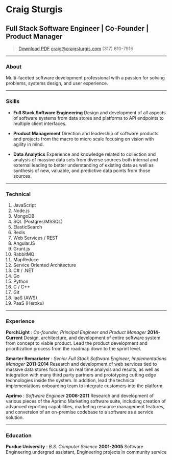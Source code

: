 # Craig Sturgis
## Full Stack Software Engineer | Co-Founder | Product Manager

> [Download PDF](resume.pdf)
> [craig@craigsturgis.com](craig@craigsturgis.com)
> (317) 610-7916

---

### About

Multi-faceted software development professional with a passion for solving problems, systems design, and user experience.

---

### Skills

* **Full Stack Software Engineering**
  Design and development of all aspects of software systems from data stores and platforms to API endpoints to multiple client interfaces.

* **Product Management**
  Direction and leadership of software products and projects from the macro to micro scale focusing on vision with agility in mind.

* **Data Analytics**
  Experience and knowledge related to collection and analysis of massive data sets from diverse sources both internal and external leading to better understanding of existing data as well as synthesis of new, valuable, and predictive data points from those sources.

---

### Technical

1. JavaScript
1. Node.js
1. MongoDB
1. SQL (Postgres/MSSQL)
1. ElasticSearch
1. Redis
1. Web Services / REST
1. AngularJS
1. Grunt.js
1. RabbitMQ
1. MapReduce
1. Service Oriented Architecture
1. C# / .NET
1. Go
1. Python
1. C / C++
1. Git
1. IaaS (AWS)
1. PaaS (Heroku)

---

### Experience

**PorchLight** : *Co-founder, Principal Engineer and Product Manager* __2014-Current__
  Design, architecture, and development of entire software system from concept to viable product. Lead the product development and prioritization process from the roadmap down to the sprint level.

**Smarter Remarketer** : *Senior Full Stack Software Engineer, Implementations Manager* __2011-2014__
  Research and development of web services tied to massive data stores focusing on real time analysis and results, as well as integration with many third party partners and prototyping cutting edge technologies inside the system. In addition, lead the technical implementations onboarding team to integrate customers into the platform.

**Aprimo** : *Software Engineer* __2006-2011__
  Research and development of various pieces of the Aprimo Marketing software suite, including creation of advanced reporting capabilities, marketing resource management features, and conversion of an on-premise codebase to a software as a service solution.

---

### Education

**Purdue University** : *B.S. Computer Science* __2001-2005__
  Software Engineering undergrad assistant, Engineering projects in community service